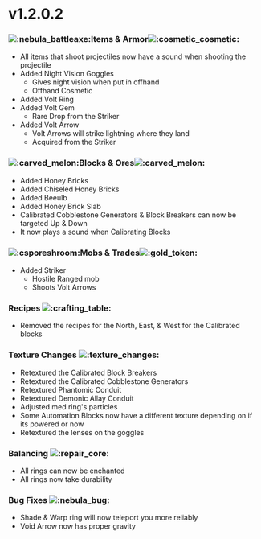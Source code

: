 # v1.2.0.2

### ![:nebula\_battleaxe:](https://cdn.discordapp.com/emojis/1223313950699946066.webp?size=56\&quality=lossless)**Items & Armor**![:cosmetic\_cosmetic:](https://cdn.discordapp.com/emojis/1246611591194218548.webp?size=56\&quality=lossless)

* All items that shoot projectiles now have a sound when shooting the projectile
* Added Night Vision Goggles
  * Gives night vision when put in offhand
  * Offhand Cosmetic
* Added Volt Ring
* Added Volt Gem
  * Rare Drop from the Striker
* Added Volt Arrow
  * Volt Arrows will strike lightning where they land
  * Acquired from the Striker

### ﻿![:carved\_melon:](https://cdn.discordapp.com/emojis/1157847908905926747.webp?size=56\&quality=lossless)﻿**Blocks & Ores**![:carved\_melon:](https://cdn.discordapp.com/emojis/1157847908905926747.webp?size=56\&quality=lossless)﻿﻿﻿

* Added Honey Bricks
* Added Chiseled Honey Bricks
* Added Beeulb
* Added Honey Brick Slab
* Calibrated Cobblestone Generators & Block Breakers can now be targeted Up & Down
* It now plays a sound when Calibrating Blocks

### ![:csporeshroom:](https://cdn.discordapp.com/emojis/1246612719914979411.webp?size=56\&quality=lossless)**Mobs & Trades**![:gold\_token:](https://cdn.discordapp.com/emojis/1246613415720390676.webp?size=56\&quality=lossless)

* Added Striker
  * Hostile Ranged mob
  * Shoots Volt Arrows

### **Recipes** ![:crafting\_table:](https://cdn.discordapp.com/emojis/1223312614243962921.webp?size=56\&quality=lossless)﻿﻿﻿

* Removed the recipes for the North, East, & West for the Calibrated blocks

### **Texture Changes** ![:texture\_changes:](https://cdn.discordapp.com/emojis/1175923191869345873.webp?size=56\&quality=lossless)﻿﻿﻿

* Retextured the Calibrated Block Breakers
* Retextured the Calibrated Cobblestone Generators
* Retextured Phantomic Conduit
* Retextured Demonic Allay Conduit
* Adjusted med ring's particles
* Some Automation Blocks now have a different texture depending on if its powered or now
* Retextured the lenses on the goggles

### **Balancing** ![:repair\_core:](https://cdn.discordapp.com/emojis/1223313088908890142.webp?size=56\&quality=lossless)﻿﻿﻿

* All rings can now be enchanted
* All rings now take durability

### **Bug Fixes** ![:nebula\_bug:](https://cdn.discordapp.com/emojis/1174855831473365044.webp?size=56\&quality=lossless)﻿﻿﻿

* Shade & Warp ring will now teleport you more reliably
* Void Arrow now has proper gravity
